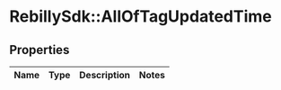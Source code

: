 # RebillySdk::AllOfTagUpdatedTime

## Properties
Name | Type | Description | Notes
------------ | ------------- | ------------- | -------------

